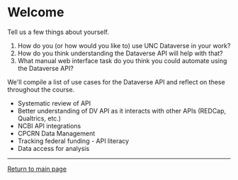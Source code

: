 # Welcome

Tell us a few things about yourself.

1. How do you (or how would you like to) use UNC Dataverse in your work?
2. How do you think understanding the Dataverse API will help with that?
3. What manual web interface task do you think you could automate using the Dataverse API?

We'll compile a list of use cases for the Dataverse API and reflect on these throughout the course.

- Systematic review of API
- Better understanding of DV API as it interacts with other APIs (REDCap, Qualtrics, etc.)
- NCBI API integrations
- CPCRN Data Management
- Tracking federal funding - API literacy
- Data access for analysis

---

[Return to main page](../../)
